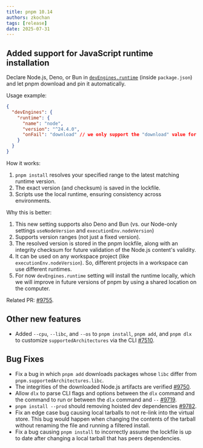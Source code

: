 ```yaml
---
title: pnpm 10.14
authors: zkochan
tags: [release]
date: 2025-07-31
---
```


## Added support for JavaScript runtime installation

Declare Node.js, Deno, or Bun in [`devEngines.runtime`](https://github.com/openjs-foundation/package-metadata-interoperability-collab-space/issues/15) (inside `package.json`) and let pnpm download and pin it automatically.

Usage example:

```json
{
  "devEngines": {
    "runtime": {
      "name": "node",
      "version": "^24.4.0",
      "onFail": "download" // we only support the "download" value for now
    }
  }
}
```

How it works:

1. `pnpm install` resolves your specified range to the latest matching runtime version.
1. The exact version (and checksum) is saved in the lockfile.
1. Scripts use the local runtime, ensuring consistency across environments.

Why this is better:

1. This new setting supports also Deno and Bun (vs. our Node-only settings `useNodeVersion` and `executionEnv.nodeVersion`)
1. Supports version ranges (not just a fixed version).
1. The resolved version is stored in the pnpm lockfile, along with an integrity checksum for future validation of the Node.js content's validity.
1. It can be used on any workspace project (like `executionEnv.nodeVersion`). So, different projects in a workspace can use different runtimes.
1. For now `devEngines.runtime` setting will install the runtime locally, which we will improve in future versions of pnpm by using a shared location on the computer.

Related PR: [#9755](https://github.com/pnpm/pnpm/pull/9755).

## Other new features

- Added `--cpu`, `--libc`, and `--os` to `pnpm install`, `pnpm add`, and `pnpm dlx` to customize `supportedArchitectures` via the CLI [#7510](https://github.com/pnpm/pnpm/issues/7510).

## Bug Fixes

- Fix a bug in which `pnpm add` downloads packages whose `libc` differ from `pnpm.supportedArchitectures.libc`.
- The integrities of the downloaded Node.js artifacts are verified [#9750](https://github.com/pnpm/pnpm/pull/9750).
- Allow `dlx` to parse CLI flags and options between the `dlx` command and the command to run or between the `dlx` command and `--` [#9719](https://github.com/pnpm/pnpm/issues/9719).
- `pnpm install --prod` should removing hoisted dev dependencies [#9782](https://github.com/pnpm/pnpm/issues/9782).
- Fix an edge case bug causing local tarballs to not re-link into the virtual store. This bug would happen when changing the contents of the tarball without renaming the file and running a filtered install.
- Fix a bug causing `pnpm install` to incorrectly assume the lockfile is up to date after changing a local tarball that has peers dependencies.

